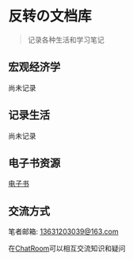# 反转の文档库

> 记录各种生活和学习笔记

## 宏观经济学

尚未记录



## 记录生活
尚未记录



## 电子书资源
[电子书](dianzishu/README)



## 交流方式

笔者邮箱: 13631203039@163.com

在[ChatRoom]()可以相互交流知识和疑问